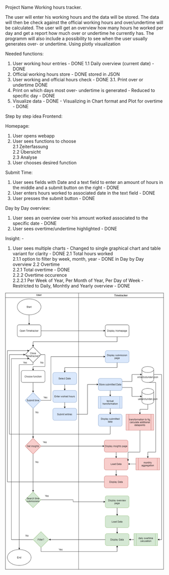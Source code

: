 Project Name
Working hours tracker.

The user will enter his working hours and the data will be stored. The data will then be check against the official working hours and over/undertime will be calculated. The user will get an overview how many hours he worked per day and get a report how much over or undertime he currently has.
The programm will also include a possibility to see when the user usually generates over- or undertime. Using plotly visualization

Needed functions:
1. User working hour entries  - DONE
   1.1 Daily overview (current date)   - DONE
2. Official working hours store  - DONE stored in JSON
3. User working and official hours check  - DONE
    3.1. Print over or undertime  DONE
5. Print on which days most over- undertime is generated  - Reduced to specific day - DONE
6. Visualize data - DONE - Visualizing in Chart format and Plot for overtime - DONE

Step by step idea Frontend:

Homepage:
1. User opens webapp
2. User sees functions to choose   
   2.1 Zeiterfassung   
   2.2 Übersicht   
   2.3 Analyse   
3. User chooses desired function   

Submit Time:   
1. User sees fields with Date and a text field to enter an amount of hours in the middle and a submit button on the right   - DONE
2. User enters hours worked to associated date in the text field   - DONE
3. User presses the submit button  - DONE

Day by Day overview:  
1. User sees an overview over his amount worked associated to the specific date - DONE
2. User sees overtime/undertime highlighted - DONE

Insight: - 
1. User sees multiple charts  - Changed to single graphical chart and table variant for clarity - DONE
    2.1 Total hours worked     
        2.1.1 option to filter by week, month, year - DONE in Day by Day overview
    2.2 Overtime     
        2.2.1 Total overtime - DONE  
        2.2.2 Overtime occurence  
            2.2.2.1 Per Week of Year, Per Month of Year, Per Day of Week - Restricted to Daily, Monhtly and Yearly overview - DONE
   
![Flowchart](Hours/static/Images/Flowchart_Timetracker_Project.png)


